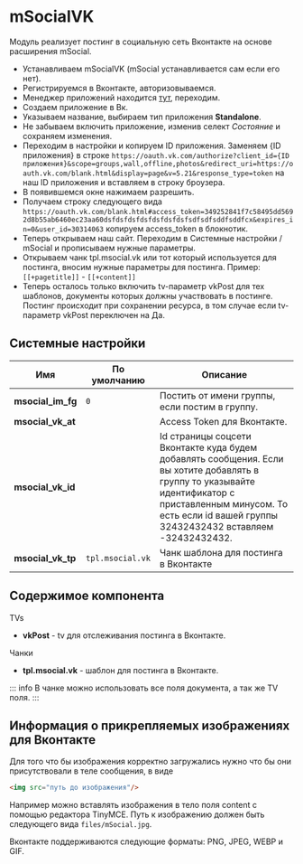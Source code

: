 # mSocialVK

Модуль реализует постинг в социальную сеть Вконтакте на основе расширения mSocial.

- Устанавливаем mSocialVK (mSocial устанавливается сам если его нет).
- Регистрируемся в Вконтакте, авторизовываемся.
- Менеджер приложений находится [тут](https://vk.com/apps?act=manage), переходим.
- Создаем приложение в Вк.
- Указываем название, выбираем тип приложения **Standalone**.
- Не забываем включить приложение, изменив селект *Состояние* и сохраняем изменения.
- Переходим в настройки и копируем ID приложения. Заменяем {ID приложения} в строке `https://oauth.vk.com/authorize?client_id={ID приложения}&scope=groups,wall,offline,photos&redirect_uri=https://oauth.vk.com/blank.html&display=page&v=5.21&response_type=token` на наш ID приложения и вставляем в строку броузера.
- В появившемся окне нажимаем разрешить.
- Получаем строку следующего вида `https://oauth.vk.com/blank.html#access_token=349252841f7c58495dd5692d8b55ab6460ec23aa60dsfdsfdsfdsfdsfdsfdsfsdfsdfsddfsddfcx&expires_in=0&user_id=30314063` копируем access_token в блокнотик.
- Теперь открываем наш сайт. Переходим в Системные настройки / mSocial и прописываем нужные параметры.
- Открываем чанк tpl.msocial.vk или тот который используется для постинга, вносим нужные параметры для постинга. Пример: `[[+pagetitle]]` - `[[+content]]`
- Теперь осталось только включить tv-параметр vkPost для тех шаблонов, документы которых должны участвовать в постинге. Постинг происходит при сохранении ресурса, в том случае если tv-параметр vkPost переключен на Да.

## Системные настройки

| Имя               | По умолчанию     | Описание                                                                                                                                                                                                              |
| ----------------- | ---------------- | --------------------------------------------------------------------------------------------------------------------------------------------------------------------------------------------------------------------- |
| **msocial_im_fg** | `0`              | Постить от имени группы, если постим в группу.                                                                                                                                                                        |
| **msocial_vk_at** |                  | Access Token для Вконтакте.                                                                                                                                                                                           |
| **msocial_vk_id** |                  | Id страницы соцсети Вконтакте куда будем добавлять сообщения. Если вы хотите добавлять в группу то указывайте идентификатор с приставленным минусом. То есть если id вашей группы 32432432432 вставляем -32432432432. |
| **msocial_vk_tp** | `tpl.msocial.vk` | Чанк шаблона для постинга в Вконтакте                                                                                                                                                                                 |

## Содержимое компонента

TVs

- **vkPost** - tv для отслеживания постинга в Вконтакте.

Чанки

- **tpl.msocial.vk** - шаблон для постинга в Вконтакте.

::: info
В чанке можно использовать все поля документа, а так же TV поля.
:::

## Информация о прикрепляемых изображениях для Вконтакте

Для того что бы изображения корректно загружались нужно что бы они присутствовали в теле сообщения, в виде

```html
<img src="путь до изображения"/>
```

Например можно вставлять изображения в тело поля content с помощью редактора TinyMCE. Путь к изображению должен быть следующего вида `files/mSocial.jpg`.

Вконтакте поддерживаются следующие форматы: PNG, JPEG, WEBP и GIF.
